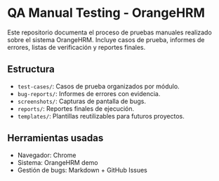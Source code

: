 # QA Manual Testing - OrangeHRM

Este repositorio documenta el proceso de pruebas manuales realizado sobre el sistema OrangeHRM. Incluye casos de prueba, informes de errores, listas de verificación y reportes finales.

## Estructura
- `test-cases/`: Casos de prueba organizados por módulo.
- `bug-reports/`: Informes de errores con evidencia.
- `screenshots/`: Capturas de pantalla de bugs.
- `reports/`: Reportes finales de ejecución.
- `templates/`: Plantillas reutilizables para futuros proyectos.

## Herramientas usadas
- Navegador: Chrome
- Sistema: OrangeHRM demo
- Gestión de bugs: Markdown + GitHub Issues
